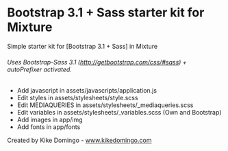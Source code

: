 Bootstrap 3.1 + Sass starter kit for Mixture
================

Simple starter kit for [Bootstrap 3.1 + Sass] in Mixture

###### Uses Bootstrap-Sass 3.1 (http://getbootstrap.com/css/#sass) + autoPrefixer activated.

- Add javascript in assets/javascripts/application.js
- Edit styles in assets/stylesheets/style.scss
- Edit MEDIAQUERIES in assets/stylesheets/_mediaqueries.scss
- Edit variables in assets/stylesheets/_variables.scss (Own and Bootstrap)
- Add images in app/img
- Add fonts in app/fonts

Created by Kike Domingo - www.kikedomingo.com